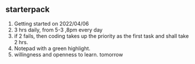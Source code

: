 ## starterpack
1. Getting started on 2022/04/06
2. 3 hrs daily, from 5-3 ,8pm every day
3. if 2 fails, then coding takes up the priority as the first task and shall take 2 hrs.
3. Notepad with a green highlight.
4. willingness and openness to learn.
tomorrow